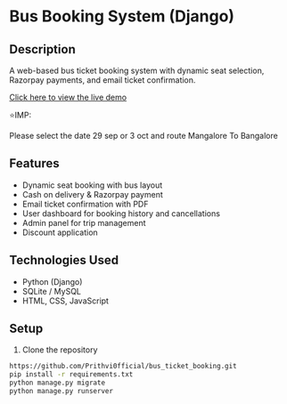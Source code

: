 # Bus Booking System (Django)

## Description
A web-based bus ticket booking system with dynamic seat selection, Razorpay payments, and email ticket confirmation.

[Click here to view the live demo](https://bus-ticket-booking-pqjs.onrender.com)

⭐IMP:

Please select the date 29 sep or 3 oct 
and route Mangalore To Bangalore

## Features
- Dynamic seat booking with bus layout
- Cash on delivery & Razorpay payment
- Email ticket confirmation with PDF
- User dashboard for booking history and cancellations
- Admin panel for trip management
- Discount application

## Technologies Used
- Python (Django)
- SQLite / MySQL
- HTML, CSS, JavaScript

## Setup
1. Clone the repository
```bash
https://github.com/Prithvi0fficial/bus_ticket_booking.git
pip install -r requirements.txt
python manage.py migrate
python manage.py runserver
